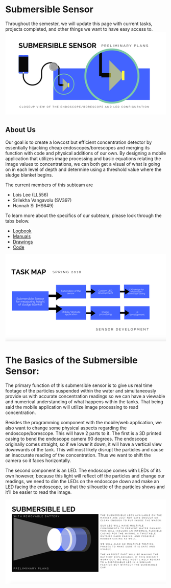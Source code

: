 # Submersible Sensor

Throughout the semester, we will update this page with current tasks, projects completed,
and other things we want to have easy access to.
![](model.jpg)

## About Us

Our goal is to create a lowcost but efficient concentration detector by essentially hijacking 
cheap endoscopes/borescopes and merging its function with code and physical additions of our own.
By designing a mobile application that utilizes image processing and basic equations relating 
the image values to concentrations, we can both get a visual of what is going on in each level of depth
and determine using a threshold value where the sludge blanket begins.


The current members of this subteam are 

* Lois Lee (LL556) 
* Srilekha Vangavolu (SV397)
* Hannah Si (HS649)

To learn more about the specifics of our subteam, please look through the tabs below.


* [Logbook](./logs/logs.md)
* [Manuals](./manuals/manuals.md)
* [Drawings](./drawings/drawings.md)
* [Code](./code/code.md)

![](taskmap.jpg)

# The Basics of the Submersible Sensor:

The primary function of this submersible sensor is to give us real time footage of the particles suspended
within the water and simultaneously provide us with accurate concentration readings so we can have a viewable
and numerical understanding of what happens within the tanks. That being said the mobile application
will utilize image processing to read concentration.

Besides the programming component with the mobile/web application, 
we also want to change some physical aspects regarding the endoscope/borescope.
This will have 2 parts to it. The first is a 3D printed casing to bend the endoscope camera 90 degrees. 
The endoscope originally comes straight, so if we lower it down, 
it will have a vertical view downwards of the tank. This will most likely disrupt the particles and 
cause an inaccurate reading of the concentration. Thus we want to shift the camera
so it faces horizontally.

The second component is an LED. The endoscope comes with LEDs of its own however, because this light will
reflect off the particles and change our readings, we need to dim the LEDs on the endoscope down and make an
LED facing the endoscope, so that the silhouette of the particles shows and it'll be easier to read the image.

![](led.jpg)
